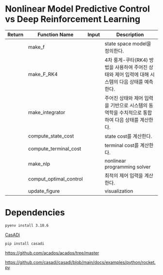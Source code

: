 # Nonlinear Model Predictive Control vs Deep Reinforcement Learning

|Return|Function Name|Input|Description|
|---|---|---|---|
||make_f||state space model을 정의한다.|
||make_F_RK4||4차 룽게-쿠타(RK4) 방법을 사용하여 주어진 상태와 제어 입력에 대해 시스템의 다음 상태를 예측한다.|
||make_integrator||주어진 상태와 제어 입력을 기반으로 시스템의 동역학을 수치적으로 통합하여 다음 상태를 계산한다.|
||compute_state_cost||state cost를 계산한다.|
||compute_terminal_cost||terminal cost를 계산한다.|
||make_nlp||nonlinear programming solver|
||comput_optimal_control||최적의 제어 입력을 계산한다.|
||update_figure||visualization|

# Dependencies

```bash
pyenv install 3.10.6
```

[CasADi](https://web.casadi.org/)

```bash
pip install casadi
```

https://github.com/acados/acados/tree/master

https://github.com/casadi/casadi/blob/main/docs/examples/python/rocket.py